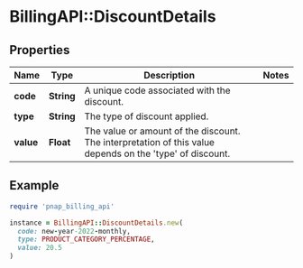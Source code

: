 # BillingAPI::DiscountDetails

## Properties

| Name | Type | Description | Notes |
| ---- | ---- | ----------- | ----- |
| **code** | **String** | A unique code associated with the discount. |  |
| **type** | **String** | The type of discount applied. |  |
| **value** | **Float** | The value or amount of the discount. The interpretation of this value depends on the &#39;type&#39; of discount.  |  |

## Example

```ruby
require 'pnap_billing_api'

instance = BillingAPI::DiscountDetails.new(
  code: new-year-2022-monthly,
  type: PRODUCT_CATEGORY_PERCENTAGE,
  value: 20.5
)
```

